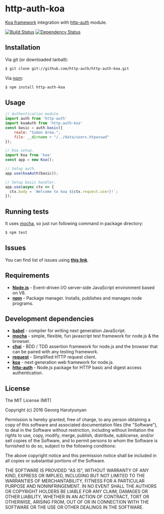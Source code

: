 # http-auth-koa
[Koa framework](http://koajs.com/) integration with [http-auth](https://github.com/http-auth/http-auth) module.

[![Build Status](https://api.travis-ci.org/http-auth/http-auth-koa.png)](https://travis-ci.org/http-auth/http-auth-koa)
[![Dependency Status](https://david-dm.org/http-auth/http-auth-koa.png)](https://david-dm.org/http-auth/http-auth-koa)

## Installation

Via git (or downloaded tarball):

```bash
$ git clone git://github.com/http-auth/http-auth-koa.git
```
Via [npm](http://npmjs.org/):

```bash
$ npm install http-auth-koa
```	

## Usage
```javascript
// Authentication module.
import auth from 'http-auth'
import koaAuth from 'http-auth-koa'
const basic = auth.basic({
	realm: "Simon Area.",
	file: __dirname + "/../data/users.htpasswd"
});

// Koa setup.
import Koa from 'koa'
const app = new Koa();

// Setup auth.
app.use(koaAuth(basic));

// Setup basic handler.
app.use(async ctx => {
  ctx.body = `Welcome to koa ${ctx.request.user}!`;
});
```


## Running tests

It uses [mocha](https://mochajs.org/), so just run following command in package directory:

```bash
$ npm test
```

## Issues

You can find list of issues using **[this link](http://github.com/http-auth/http-auth-koa/issues)**.

## Requirements

 - **[Node.js](http://nodejs.org)** - Event-driven I/O server-side JavaScript environment based on V8.
 - **[npm](http://npmjs.org)** - Package manager. Installs, publishes and manages node programs.

## Development dependencies

 - **[babel](https://babeljs.io/)** - compiler for writing next generation JavaScript.
 - **[mocha](https://mochajs.org/)** - simple, flexible, fun javascript test framework for node.js & the browser.
 - **[chai](http://chaijs.com/)** - BDD / TDD assertion framework for node.js and the browser that can be paired with any testing framework.
 - **[request](https://github.com/request/request/)** - Simplified HTTP request client.
 - **[koa](http://koajs.com/)** - next generation web framework for node.js.
 - **[http-auth](https://github.com/http-auth/http-auth)** - Node.js package for HTTP basic and digest access authentication.

## License

The MIT License (MIT)

Copyright (c) 2016 Gevorg Harutyunyan

Permission is hereby granted, free of charge, to any person obtaining a copy of
this software and associated documentation files (the "Software"), to deal in
the Software without restriction, including without limitation the rights to
use, copy, modify, merge, publish, distribute, sublicense, and/or sell copies of
the Software, and to permit persons to whom the Software is furnished to do so,
subject to the following conditions:

The above copyright notice and this permission notice shall be included in all
copies or substantial portions of the Software.

THE SOFTWARE IS PROVIDED "AS IS", WITHOUT WARRANTY OF ANY KIND, EXPRESS OR
IMPLIED, INCLUDING BUT NOT LIMITED TO THE WARRANTIES OF MERCHANTABILITY, FITNESS
FOR A PARTICULAR PURPOSE AND NONINFRINGEMENT. IN NO EVENT SHALL THE AUTHORS OR
COPYRIGHT HOLDERS BE LIABLE FOR ANY CLAIM, DAMAGES OR OTHER LIABILITY, WHETHER
IN AN ACTION OF CONTRACT, TORT OR OTHERWISE, ARISING FROM, OUT OF OR IN
CONNECTION WITH THE SOFTWARE OR THE USE OR OTHER DEALINGS IN THE SOFTWARE.
